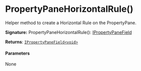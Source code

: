 # PropertyPaneHorizontalRule()

Helper method to create a Horizontal Rule on the PropertyPane.

**Signature:** PropertyPaneHorizontalRule(): [IPropertyPaneField](../sp-client-preview/ipropertypanefield.md)<void>

**Returns**: [`IPropertyPaneField<void>`](../sp-client-preview/ipropertypanefield.md)



#### Parameters
None


